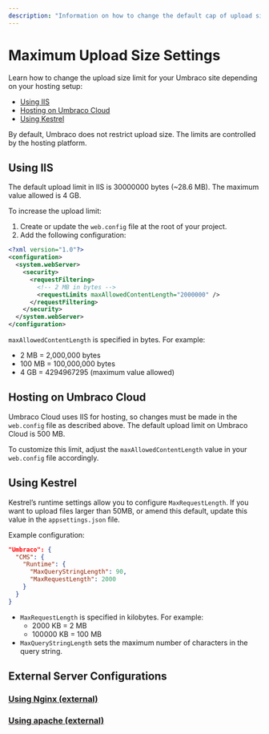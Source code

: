 ```yaml
---
description: "Information on how to change the default cap of upload size"
---
```


# Maximum Upload Size Settings

Learn how to change the upload size limit for your Umbraco site depending on your hosting setup:

- [Using IIS](#using-iis)
- [Hosting on Umbraco Cloud](#hosting-on-umbraco-cloud)
- [Using Kestrel](#using-kestrel)

By default, Umbraco does not restrict upload size. The limits are controlled by the hosting platform.

## Using IIS

The default upload limit in IIS is 30000000 bytes (~28.6 MB). The maximum value allowed is 4 GB.

To increase the upload limit:

1. Create or update the `web.config` file at the root of your project.
2. Add the following configuration:

```xml
<?xml version="1.0"?>
<configuration>
  <system.webServer>
    <security>
      <requestFiltering>
        <!-- 2 MB in bytes -->
        <requestLimits maxAllowedContentLength="2000000" />
      </requestFiltering>
    </security>
  </system.webServer>
</configuration>
```

`maxAllowedContentLength` is specified in bytes. For example:

- 2 MB = 2,000,000 bytes
- 100 MB = 100,000,000 bytes
- 4 GB = 4294967295 (maximum value allowed)

## Hosting on Umbraco Cloud

Umbraco Cloud uses IIS for hosting, so changes must be made in the `web.config` file as described above. The default upload limit on Umbraco Cloud is 500 MB.

To customize this limit, adjust the `maxAllowedContentLength` value in your `web.config` file accordingly.

## Using Kestrel

Kestrel’s runtime settings allow you to configure `MaxRequestLength`. If you want to upload files larger than 50MB, or amend this default, update this value in the `appsettings.json` file.

Example configuration:

```json
"Umbraco": {
  "CMS": {
    "Runtime": {
      "MaxQueryStringLength": 90,
      "MaxRequestLength": 2000
    }
  }
}
```

- `MaxRequestLength` is specified in kilobytes. For example:
  - 2000 KB = 2 MB
  - 100000 KB = 100 MB
- `MaxQueryStringLength` sets the maximum number of characters in the query string.

## External Server Configurations

### [Using Nginx (external)](https://nginx.org/en/docs/http/ngx_http_core_module.html#client_max_body_size)

### [Using apache (external)](https://httpd.apache.org/docs/2.2/mod/core.html#limitrequestbody)
